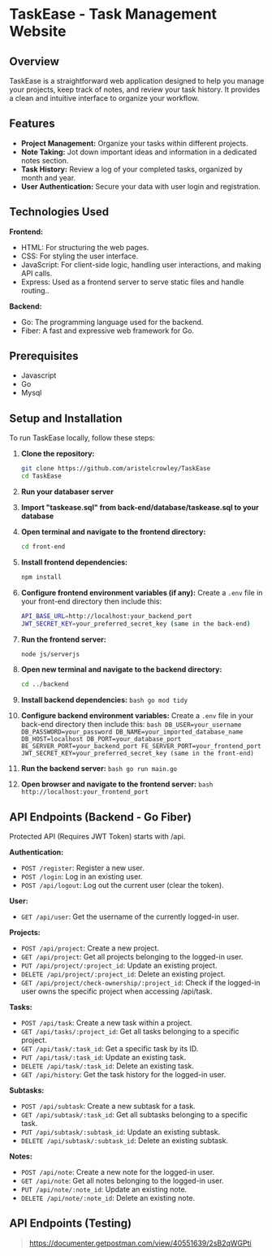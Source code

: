 # TaskEase - Task Management Website 

## Overview

TaskEase is a straightforward web application designed to help you manage your projects, keep track of notes, and review your task history. It provides a clean and intuitive interface to organize your workflow.


## Features

* **Project Management:** Organize your tasks within different projects.
* **Note Taking:** Jot down important ideas and information in a dedicated notes section.
* **Task History:** Review a log of your completed tasks, organized by month and year.
* **User Authentication:** Secure your data with user login and registration.


## Technologies Used

**Frontend:**

* HTML: For structuring the web pages.
* CSS: For styling the user interface.
* JavaScript: For client-side logic, handling user interactions, and making API calls.
* Express: Used as a frontend server to serve static files and handle routing..

**Backend:**

* Go: The programming language used for the backend.
* Fiber: A fast and expressive web framework for Go.


## Prerequisites

* Javascript
* Go
* Mysql


## Setup and Installation

To run TaskEase locally, follow these steps:

1.  **Clone the repository:**
    ```bash
    git clone https://github.com/aristelcrowley/TaskEase
    cd TaskEase
    ```

2. **Run your databaser server**
   
4. **Import "taskease.sql" from back-end/database/taskease.sql to your database**
    
5.  **Open terminal and navigate to the frontend directory:**
    ```bash
    cd front-end
    ```

6.  **Install frontend dependencies:**
    ```bash
    npm install
    ```

7.  **Configure frontend environment variables (if any):**
    Create a `.env` file in your front-end directory then include this:
    ```bash
    API_BASE_URL=http://localhost:your_backend_port
    JWT_SECRET_KEY=your_preferred_secret_key (same in the back-end)
    ```

8.  **Run the frontend server:**
    ```bash
    node js/serverjs
    ```

9.  **Open new terminal and navigate to the backend directory:**
    ```bash
    cd ../backend
    ```

10.  **Install backend dependencies:**
    ```bash
    go mod tidy
    ```

11.  **Configure backend environment variables:**
    Create a `.env` file in your back-end directory then include this:
    ```bash
    DB_USER=your_username
    DB_PASSWORD=your_password
    DB_NAME=your_imported_database_name
    DB_HOST=localhost
    DB_PORT=your_database_port
    BE_SERVER_PORT=your_backend_port
    FE_SERVER_PORT=your_frontend_port
    JWT_SECRET_KEY=your_preferred_secret_key (same in the front-end)
    ```

12.  **Run the backend server:**
    ```bash
    go run main.go
    ```
13.  **Open browser and navigate to the frontend server:**
    ```bash
    http://localhost:your_frontend_port
    ```


## API Endpoints (Backend - Go Fiber)
Protected API (Requires JWT Token) starts with /api.


**Authentication:**

* `POST /register`: Register a new user.
* `POST /login`: Log in an existing user.
* `POST /api/logout`: Log out the current user (clear the token).

**User:**

* `GET /api/user`: Get the username of the currently logged-in user.

**Projects:**

* `POST /api/project`: Create a new project.
* `GET /api/project`: Get all projects belonging to the logged-in user.
* `PUT /api/project/:project_id`: Update an existing project.
* `DELETE /api/project/:project_id`: Delete an existing project.
* `GET /api/project/check-ownership/:project_id`: Check if the logged-in user owns the specific project when accessing /api/task.

**Tasks:**

* `POST /api/task`: Create a new task within a project.
* `GET /api/tasks/:project_id`: Get all tasks belonging to a specific project.
* `GET /api/task/:task_id`: Get a specific task by its ID.
* `PUT /api/task/:task_id`: Update an existing task.
* `DELETE /api/task/:task_id`: Delete an existing task.
* `GET /api/history`: Get the task history for the logged-in user.

**Subtasks:**

* `POST /api/subtask`: Create a new subtask for a task.
* `GET /api/subtask/:task_id`: Get all subtasks belonging to a specific task.
* `PUT /api/subtask/:subtask_id`: Update an existing subtask.
* `DELETE /api/subtask/:subtask_id`: Delete an existing subtask.

**Notes:**

* `POST /api/note`: Create a new note for the logged-in user.
* `GET /api/note`: Get all notes belonging to the logged-in user.
* `PUT /api/note/:note_id`: Update an existing note.
* `DELETE /api/note/:note_id`: Delete an existing note.


## API Endpoints (Testing)
> https://documenter.getpostman.com/view/40551639/2sB2qWGPti